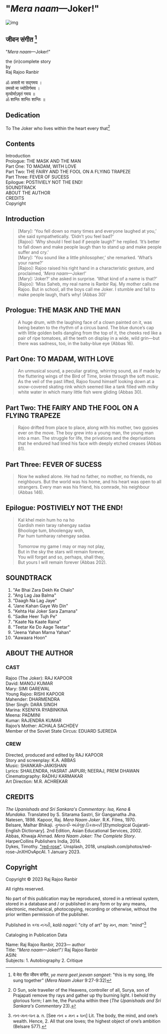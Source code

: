 # "*Mera naam*—Joker!"
![img](meranaamjoker.jpg)

## जीवन संगीत [^1] 

"*Mera naam*—Joker!"

the (in)complete story<br>
by<br>
Raj Rajoo Ranbir<br>
<br>
ॐ असतो मा सद्गमय ।<br>
तमसो मा ज्योतिर्गमय ।<br>
मृत्योर्माऽमृतं गमय ॥<br>
ॐ शान्तिः शान्तिः शान्तिः ॥ <br>

## Dedication

To The Joker who lives within the heart every that[^2]

## Contents

Introduction <br>
Prologue: THE MASK AND THE MAN <br>
Part One: TO MADAM, WITH LOVE <br>
Part Two: THE FAIRY AND THE FOOL ON A FLYING TRAPEZE <br>
Part Three: FEVER OF SUCESS <br>
Epilogue: POSTIVIELY NOT THE END! <br>
SOUNDTRACK <br>
ABOUT THE AUTHOR <br>
CREDITS <br>
Copyright <br>

## Introduction  

> [Mary]:  ‘You fell down so many times and everyone laughed at you,’ she said sympathetically. ‘Didn’t you feel bad?’<br>
> [Rajoo]: ‘Why should I feel bad if people laugh?’ he replied. ‘It’s better to fall down and make people laugh than to stand up and make people suffer and cry.’<br>
> [Mary]: ‘You sound like a little philosopher,’ she remarked. ‘What’s your name?’<br>
> [Rajoo]: Rajoo raised his right hand in a characteristic gesture, and proclaimed, ‘*Mera naam*—Joker!’<br> 
> [Mary]: ‘Joker?’ she asked in surprise. ‘What kind of a name is that?’<br>
> [Rajoo]: ‘Miss Saheb, my real name is Ranbir Raj. My mother calls me Rajoo. But in school, all the boys call me Joker. I stumble and fall to make people laugh, that’s why! (Abbas 30)’<br>

## Prologue: THE MASK AND THE MAN  

> A huge drum, with the laughing face of a clown painted on it, was being beaten to the rhythm of a circus band. The blue dunce’s cap with little golden bells dangling from the top of it, the cheeks red like a pair of ripe tomatoes, all the teeth on display in a wide, wild grin—but there was sadness, too, in the baby-blue eye (Abbas 16).

## Part One: TO MADAM, WITH LOVE 

> An unmusical sound, a peculiar grating, whirring sound, as if made by the fluttering wings of the Bird of Time, broke through the soft music. As the veil of the past lifted, Rajoo found himself looking down at a snow-covered skating rink which seemed like a tank filled with milky white water in which many little fish were gliding (Abbas 30).

## Part Two: THE FAIRY AND THE FOOL ON A FLYING TRAPEZE 

> Rajoo drifted from place to place, along with his mother, two gypsies ever on the move. The boy grew into a young man, the young man into a man. The struggle for life, the privations and the deprivations that he endured had lined his face with deeply etched creases (Abbas 81).

## Part Three: FEVER OF SUCESS  

> Now he walked alone. He had no father, no mother, no friends, no neighbours. But the world was his home, and his heart was open to all strangers. Every man was his friend, his comrade, his neighbour (Abbas 146).

## Epilogue: POSTIVIELY NOT THE END! 

> Kal khel mein hum ho na ho <br>
> Gardish mein taray rahengay sadaa <br>
> Bhoologe tum, bhoolengay woh, <br>
> Par hum tumharay rahengay sadaa. <br>
><br>
> Tomorrow my game I may or may not play, <br>
> But in the sky the stars will remain forever, <br>
> You will forget and so, perhaps, shall they, <br>
> But yours I will remain forever (Abbas 202).

## SOUNDTRACK

1. "Ae Bhai Zara Dekh Ke Chalo"
2. "Ang Lag Jaa Balma"
3. "Daagh Na Lag Jaye"
4. "Jane Kahan Gaye Wo Din"
5. "Kehta Hai Joker Sara Zamana"
6. "Sadke Heer Tujh Pe"
7. "Kaate Na Kaate Raina"
8. "Teetar Ke Do Aage Teetar"
9. "Jeena Yahan Marna Yahan"
10. "Aawaara Hoon"

## ABOUT THE AUTHOR  

###  CAST
Rajoo (The Joker): RAJ KAPOOR <br>
David: MANOJ KUMAR <br>
Mary: SIMI GAREWAL <br>
Young Rajoo: RISHI KAPOOR <br>
Mahender: DHARMENDRA <br>
Sher Singh: DARA SINGH <br>
Marina: KSENIYA RYABINKINA <br>
Meena: PADMINI <br>
Kumar: RAJENDRA KUMAR <br>
Rajoo’s Mother: ACHALA SACHDEV <br>
Member of the Soviet State Circus: EDUARD SJEREDA <br>

### CREW
Directed, produced and edited by RAJ KAPOOR <br>
Story and screenplay: K.A. ABBAS <br>
Music: SHANKAR–JAIKISHAN <br>
Lyrics: SHAILENDRA, HASRAT JAIPURI; NEERAJ, PREM DHAWAN <br>
Cinematography: RADHU KARMAKAR <br>
Art Direction: M.R. ACHREKAR <br>

## CREDITS 

_The Upanishads and Sri Sankara's Commentary: Isa, Kena & Mundaka_. Translated by S. Sitarama Sastri, Sir Ganganatha Jha. Natesen, 1898.
Kapoor, Raj. _Mera Naam Joker_. R.K. Films, 1970.<br>
Belsare, Malhar Bhikaji. _ગુજરાતી-અંગ્રેજી ડિકશનરી_ [Etymological Gujarati-English Dictionary]. 2nd Edition, Asian Educational Services, 2002.<br>
Abbas, Khwaja Ahmad. _Mera Naam Joker: The Complete Story_. HarperCollins Publishers India, 2014.<br>
Dykes, Timothy. <a href="https://unsplash.com/photos/red-rose-JnXHOvApcAI">"red-rose"</a>. Unsplash, 2018, unsplash.com/photos/red-rose-JnXHOvApcAI. 1 January 2023.

## Copyright  

Copyright © 2023 Raj Rajoo Ranbir

All rights reserved.

No part of this publication may be reproduced, stored in a retrieval
system, stored in a database and / or published in any form or by any
means, electronic, mechanical, photocopying, recording or otherwise,
without the prior written permission of the publisher.

Published in  કલા નગરી, *kalā nagarī*: "city of art" by મન, *man*: "mind"[^3]

Cataloging in Publication Data

Name: Raj Rajoo Ranbir, 2023— author<br>
Title: "*Mera naam*—Joker!"/ Raj Rajoo Ranbir<br>
ASIN:<br>
Subjects: 1. Autobiography 2. Critique<br>


[^1]: ये मेरा गीत जीवन संगीत, _ye mera geet jeevan sangeet_: "this is my song, life sung together" (_Mera Naam Joker_ 9:27-9:32)
[^2]: O Sun, sole traveller of the Heavens, controller of all, Surya, son of Prajapati remove thy rays and gather up thy burning light. I behold thy glorious form; I am he, the Purusha within thee (_The Upanishads and Sri Sankara's Commentary_ 23).
[^3]: તન-મન-ધન a. n. [See તન + મન + ધન] Lit. The body, the mind, and one’s wealth. Hence, 2. All that one loves; the highest object of one’s ambition (Belsare 577).
